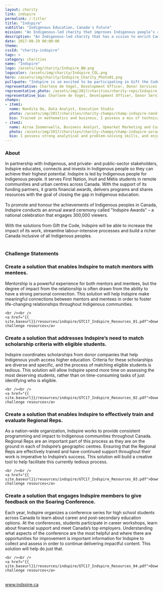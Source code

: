```yaml
---
layout: charity
link: indspire
permalink: /:title/
title: "Indspire"
subtitle: "Indigenous Education, Canada's Future"
mission: "An Indigenous-led charity that improves Indigenous people’s access to education"
description: "An Indigenous-led charity that has a vision to enrich Canada through Indigenous education and by empowering Indigenous communities."
date: 2017-08-29 00:00:00
theme:
cssId: "charity-indspire"
tags: >
category: charities
name: "Indspire"
logo: /assets/img/charity/Indspire_BW.png
logocolor: /assets/img/charity/Indspire_COL.png
hero: /assets/img/charity/Indspire_Charity_Photo01.png
pullquote: "Indspire is so excited to be participating in Gift the Code 2017! As a non-profit organization with limited resources, it’s sometimes difficult to stay on the leading edge of technology that will benefit the people we serve. Opportunities such as Gift the Code will make all the difference to our staff, our supporters and the Indigenous students and educators we support through our programming!"
representative: Charlene de Vogel, Development Officer, Donor Services
representative_photo: /assets/img/2017/charities/charity-reps/Indspire_CharlenedeVogel.png
representative_bio: Charlene de Vogel, Development Officer, Donor Services, joined the Indspire team in April 2017. In her role, Charlene works with third-party fundraisers to support their endeavours to raise funds for Indspire. She also supports the larger Development team in donor stewardship, cultivation and recognition. Charlene graduated with Honours from McMaster University with a dual degree in Communications and Peace Studies. Charlene is passionate about education and working to close the gap in access to education for Indigenous youth across Canada.
champs:
- item1:
  name: Nandita De, Data Analyst, Execution Studio
  photo: /assets/img/2017/charities/charity-champs/champ-indspire-nandita.png
  bio: Trained in mathematics and business, I possess a mix of technical expertise and business acumen. As a Data Analyst, I enjoy working with data – specifically leveraging SQL and Python.
- item2:
  name: Azraa Zoomerwalla, Business Analyst, Upmarket Marketing and Customer Strategy
  photo: /assets/img/2017/charities/charity-champs/champ-indspire-azraa.png
  bio: I possess strong analytical and problem-solving skills, and enjoy being able to turn an abstract, loosely bounded problem into an actionable solution. In terms of a technical background, I have some basic knowledge of coding, experience with data visualization and database querying.
---
```

<h3 class="charity-anchored-title anchored-title">About</h3>
In partnership with Indigenous, and private- and public-sector stakeholders, Indspire educates, connects and invests in Indigenous people so they can achieve their highest potential. Indspire is led by Indigenous people for Indigenous people. It serves First Nation, Inuit and Métis students in remote communities and urban centres across Canada. With the support of its funding partners, it grants financial awards, delivers programs and shares resources with the goal of closing the gap in Indigenous education.
<br />
<br />
To promote and honour the achievements of Indigenous peoples in Canada, Indspire conducts an annual award ceremony called "Indspire Awards" –  a national celebration that engages 300,000 viewers.
<br />
<br />
With the solutions from Gift the Code, Indspire will be able to increase the impact of its work, streamline labour-intensive processes and build a richer Canada inclusive of all Indigenous peoples.
<br />
<br />
<h3 class="charity-anchored-title anchored-title">Challenge Statements</h3>

<div class="content-accordion">
  <div class="content-accordion-title">
    <span class="content-accordion-triangle-expand"></span>
    <h3>Create a solution that enables Indspire to match mentors with mentees.</h3>
  </div>

  <p class="content-accordion-body">
    Mentorship is a powerful experience for both mentors and mentees, but the degree of impact from the relationship is often drawn from the ability to have a strong personal connection. This solution will help Indspire make meaningful connections between mentors and mentees in order to foster life-changing relationships throughout Indigenous communities.

    <br /><br />
    <a href="{{ site.baseurl}}/resources/indspire/GTC17_Indspire_Resources_01.pdf">Download challenge resources</a>
  </p>
</div>
<div class="content-accordion">
<div class="content-accordion-title">
    <span class="content-accordion-triangle-expand"></span>
    <h3>Create a solution that addresses Indspire’s need to match scholarship criteria with eligible students.</h3>
  </div>

  <p class="content-accordion-body">
    Indspire coordinates scholarships from donor companies that help Indigenous youth access higher education. Criteria for these scholarships are diverse and specific, and the process of matching eligible students is tedious. This solution will allow Indspire spend more time on assessing the most deserving students, rather than on time-consuming tasks of just identifying who is eligible.

    <br /><br />
    <a href="{{ site.baseurl}}/resources/indspire/GTC17_Indspire_Resources_02.pdf">Download challenge resources</a>
  </p>
</div>
<div class="content-accordion">
<div class="content-accordion-title">
    <span class="content-accordion-triangle-expand"></span>
    <h3>Create a solution that enables Indspire to effectively train and evaluate Regional Reps.</h3>
  </div>

  <p class="content-accordion-body">
    As a nation-wide organization, Indspire works to provide consistent programming and impact to Indigenous communities throughout Canada. Regional Reps are an important part of this process as they are on the ground in each of Indspire’s geographic centres. Ensuring that the Regional Reps are effectively trained and have continued support throughout their work is imperative to Indspire’s  success. This solution will build a creative tool to help facilitate this currently tedious process.

    <br /><br />
    <a href="{{ site.baseurl}}/resources/indspire/GTC17_Indspire_Resources_03.pdf">Download challenge resources</a>
  </p>
</div>
<div class="content-accordion">
<div class="content-accordion-title">
    <span class="content-accordion-triangle-expand"></span>
    <h3>Create a solution that engages Indspire members to give feedback on the Soaring Conference.</h3>
  </div>

  <p class="content-accordion-body">
    Each year, Indspire organizes a conference series for high school students across Canada to learn about career and post-secondary education options. At the conferences, students participate in career workshops, learn about financial support and meet Canada’s top employers. Understanding what aspects of the conference are the most helpful and where there are opportunities for improvement is important information for Indspire to collect and assess in order to continue delivering impactful content. This solution will help do just that.

    <br /><br />
    <a href="{{ site.baseurl}}/resources/indspire/GTC17_Indspire_Resources_04.pdf">Download challenge resources</a>
  </p>
</div>

<br />
<a href="http://indspire.ca/">www.indspire.ca</a>
